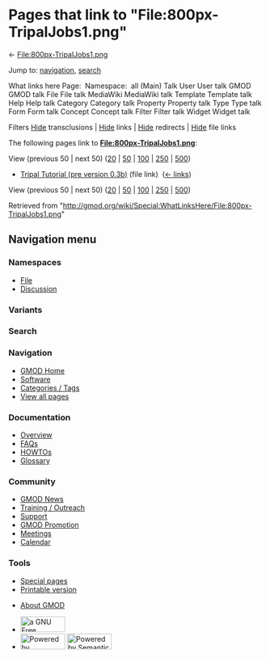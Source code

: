 <div id="mw-page-base" class="noprint">

</div>

<div id="mw-head-base" class="noprint">

</div>

<div id="content" class="mw-body" role="main">

<span id="top"></span>

<div id="mw-js-message" style="display:none;">

</div>



# <span dir="auto">Pages that link to "File:800px-TripalJobs1.png"</span>

<div id="bodyContent">

<div id="contentSub">

←
[File:800px-TripalJobs1.png](/wiki/File:800px-TripalJobs1.png "File:800px-TripalJobs1.png")

</div>

<div id="jump-to-nav" class="mw-jump">

Jump to: [navigation](#mw-navigation), [search](#p-search)

</div>

<div id="mw-content-text">

What links here Page:  Namespace:  all (Main) Talk User User talk GMOD
GMOD talk File File talk MediaWiki MediaWiki talk Template Template talk
Help Help talk Category Category talk Property Property talk Type Type
talk Form Form talk Concept Concept talk Filter Filter talk Widget
Widget talk

Filters
[Hide](/mediawiki/index.php?title=Special:WhatLinksHere/File:800px-TripalJobs1.png&hidetrans=1 "Special:WhatLinksHere/File:800px-TripalJobs1.png")
transclusions \|
[Hide](/mediawiki/index.php?title=Special:WhatLinksHere/File:800px-TripalJobs1.png&hidelinks=1 "Special:WhatLinksHere/File:800px-TripalJobs1.png")
links \|
[Hide](/mediawiki/index.php?title=Special:WhatLinksHere/File:800px-TripalJobs1.png&hideredirs=1 "Special:WhatLinksHere/File:800px-TripalJobs1.png")
redirects \|
[Hide](/mediawiki/index.php?title=Special:WhatLinksHere/File:800px-TripalJobs1.png&hideimages=1 "Special:WhatLinksHere/File:800px-TripalJobs1.png")
file links

The following pages link to
**[File:800px-TripalJobs1.png](/wiki/File:800px-TripalJobs1.png "File:800px-TripalJobs1.png")**:

View (previous 50 \| next 50)
([20](/mediawiki/index.php?title=Special:WhatLinksHere/File:800px-TripalJobs1.png&limit=20 "Special:WhatLinksHere/File:800px-TripalJobs1.png")
\|
[50](/mediawiki/index.php?title=Special:WhatLinksHere/File:800px-TripalJobs1.png&limit=50 "Special:WhatLinksHere/File:800px-TripalJobs1.png")
\|
[100](/mediawiki/index.php?title=Special:WhatLinksHere/File:800px-TripalJobs1.png&limit=100 "Special:WhatLinksHere/File:800px-TripalJobs1.png")
\|
[250](/mediawiki/index.php?title=Special:WhatLinksHere/File:800px-TripalJobs1.png&limit=250 "Special:WhatLinksHere/File:800px-TripalJobs1.png")
\|
[500](/mediawiki/index.php?title=Special:WhatLinksHere/File:800px-TripalJobs1.png&limit=500 "Special:WhatLinksHere/File:800px-TripalJobs1.png"))

- [Tripal Tutorial (pre version
  0.3b)](/wiki/Tripal_Tutorial_(pre_version_0.3b) "Tripal Tutorial (pre version 0.3b)")
  (file link) ‎ <span class="mw-whatlinkshere-tools">([←
  links](/mediawiki/index.php?title=Special:WhatLinksHere&target=Tripal+Tutorial+%28pre+version+0.3b%29 "Special:WhatLinksHere"))</span>

View (previous 50 \| next 50)
([20](/mediawiki/index.php?title=Special:WhatLinksHere/File:800px-TripalJobs1.png&limit=20 "Special:WhatLinksHere/File:800px-TripalJobs1.png")
\|
[50](/mediawiki/index.php?title=Special:WhatLinksHere/File:800px-TripalJobs1.png&limit=50 "Special:WhatLinksHere/File:800px-TripalJobs1.png")
\|
[100](/mediawiki/index.php?title=Special:WhatLinksHere/File:800px-TripalJobs1.png&limit=100 "Special:WhatLinksHere/File:800px-TripalJobs1.png")
\|
[250](/mediawiki/index.php?title=Special:WhatLinksHere/File:800px-TripalJobs1.png&limit=250 "Special:WhatLinksHere/File:800px-TripalJobs1.png")
\|
[500](/mediawiki/index.php?title=Special:WhatLinksHere/File:800px-TripalJobs1.png&limit=500 "Special:WhatLinksHere/File:800px-TripalJobs1.png"))

</div>

<div class="printfooter">

Retrieved from
"<http://gmod.org/wiki/Special:WhatLinksHere/File:800px-TripalJobs1.png>"

</div>

<div id="catlinks" class="catlinks catlinks-allhidden">

</div>

<div class="visualClear">

</div>

</div>

</div>

<div id="mw-navigation">

## Navigation menu

<div id="mw-head">



<div id="left-navigation">

<div id="p-namespaces" class="vectorTabs" role="navigation"
aria-labelledby="p-namespaces-label">

### Namespaces

- <span id="ca-nstab-image"><a href="/wiki/File:800px-TripalJobs1.png" accesskey="c"
  title="View the file page [c]">File</a></span>
- <span id="ca-talk"><a
  href="/mediawiki/index.php?title=File_talk:800px-TripalJobs1.png&amp;action=edit&amp;redlink=1"
  accesskey="t"
  title="Discussion about the content page [t]">Discussion</a></span>

</div>

<div id="p-variants" class="vectorMenu emptyPortlet" role="navigation"
aria-labelledby="p-variants-label">

### 

### Variants[](#)

<div class="menu">

</div>

</div>

</div>

<div id="right-navigation">





</div>

<div id="p-search" role="search">

### Search

<div id="simpleSearch">

</div>

</div>

</div>

</div>

<div id="mw-panel">

<div id="p-logo" role="banner">

<a href="/wiki/Main_Page"
style="background-image: url(http://gmod.org/images/GMOD-cogs.png);"
title="Visit the main page"></a>

</div>

<div id="p-Navigation" class="portal" role="navigation"
aria-labelledby="p-Navigation-label">

### Navigation

<div class="body">

- <span id="n-GMOD-Home">[GMOD Home](/wiki/Main_Page)</span>
- <span id="n-Software">[Software](/wiki/GMOD_Components)</span>
- <span id="n-Categories-.2F-Tags">[Categories /
  Tags](/wiki/Categories)</span>
- <span id="n-View-all-pages">[View all
  pages](/wiki/Special:AllPages)</span>

</div>

</div>

<div id="p-Documentation" class="portal" role="navigation"
aria-labelledby="p-Documentation-label">

### Documentation

<div class="body">

- <span id="n-Overview">[Overview](/wiki/Overview)</span>
- <span id="n-FAQs">[FAQs](/wiki/Category:FAQ)</span>
- <span id="n-HOWTOs">[HOWTOs](/wiki/Category:HOWTO)</span>
- <span id="n-Glossary">[Glossary](/wiki/Glossary)</span>

</div>

</div>

<div id="p-Community" class="portal" role="navigation"
aria-labelledby="p-Community-label">

### Community

<div class="body">

- <span id="n-GMOD-News">[GMOD News](/wiki/GMOD_News)</span>
- <span id="n-Training-.2F-Outreach">[Training /
  Outreach](/wiki/Training_and_Outreach)</span>
- <span id="n-Support">[Support](/wiki/Support)</span>
- <span id="n-GMOD-Promotion">[GMOD
  Promotion](/wiki/GMOD_Promotion)</span>
- <span id="n-Meetings">[Meetings](/wiki/Meetings)</span>
- <span id="n-Calendar">[Calendar](/wiki/Calendar)</span>

</div>

</div>

<div id="p-tb" class="portal" role="navigation"
aria-labelledby="p-tb-label">

### Tools

<div class="body">

- <span id="t-specialpages"><a href="/wiki/Special:SpecialPages" accesskey="q"
  title="A list of all special pages [q]">Special pages</a></span>
- <span id="t-print"><a
  href="/mediawiki/index.php?title=Special:WhatLinksHere/File:800px-TripalJobs1.png&amp;printable=yes"
  rel="alternate" accesskey="p"
  title="Printable version of this page [p]">Printable version</a></span>

</div>

</div>

</div>

</div>

<div id="footer" role="contentinfo">

- <span id="footer-places-about">[About
  GMOD](/wiki/GMOD:About "GMOD:About")</span>

<!-- -->

- <span id="footer-copyrightico">[<img src="http://www.gnu.org/graphics/gfdl-logo-small.png" width="88"
  height="31" alt="a GNU Free Documentation License" />](http://www.gnu.org/licenses/fdl-1.3.html)</span>
- <span id="footer-poweredbyico">[<img src="/mediawiki/skins/common/images/poweredby_mediawiki_88x31.png"
  width="88" height="31" alt="Powered by MediaWiki" />](//www.mediawiki.org/)
  [<img
  src="/mediawiki/extensions/SemanticMediaWiki/includes/../resources/images/smw_button.png"
  width="88" height="31" alt="Powered by Semantic MediaWiki" />](https://www.semantic-mediawiki.org/wiki/Semantic_MediaWiki)</span>

<div style="clear:both">

</div>

</div>
